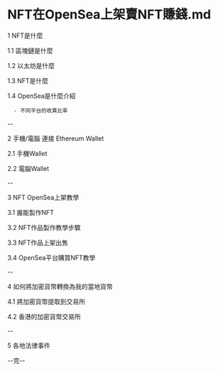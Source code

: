 

# NFT在OpenSea上架賣NFT賺錢.md


1 NFT是什麼
  
  1.1 區塊鏈是什麼
  
  1.2 以太坊是什麼
  
  1.3 NFT是什麼
  
  1.4 OpenSea是什麼介紹
  
      - 不同平台的收貴比率

--

2 手機/電腦 連接 Ethereum Wallet

  2.1 手機Wallet
  
  2.2 電腦Wallet

--

3 NFT OpenSea上架教學

  3.1 誰能製作NFT

  3.2 NFT作品製作教學步驟
  
  3.3 NFT作品上架出售
  
  3.4 OpenSea平台購買NFT教學

--

4 如何將加密貨幣轉換為我的當地貨幣
  
  4.1 將加密貨幣提取到交易所
  
  4.2 香港的加密貨幣交易所

--

5 各地法律事件


--完--

